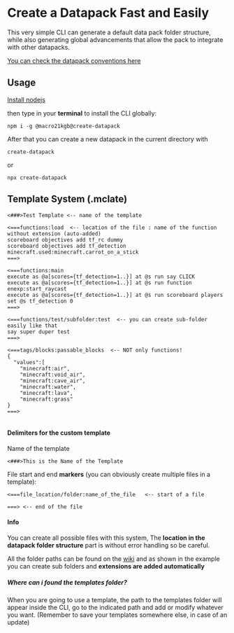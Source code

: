 # Create a Datapack Fast and Easily

This very simple CLI can generate a default data pack folder structure, while also generating global advancements that allow the pack to integrate with other datapacks.

 [You can check the datapack conventions here](https://ooboomberoo.github.io/mcdatapacks-wiki/conventions/datapack_advancement.html)

## Usage
[Install nodejs](https://nodejs.org)

then type in your **terminal** to install the CLI globally:
```
npm i -g @macro21kgb@create-datapack
```
After that you can create a new datapack in the current directory with
```
create-datapack
```
or
```
npx create-datapack
```

## Template System (.mclate)
```
<###>Test Template <-- name of the template

<===functions:load  <-- location of the file : name of the function without extension (auto-added)
scoreboard objectives add tf_rc dummy
scoreboard objectives add tf_detection minecraft.used:minecraft.carrot_on_a_stick
===>

<===functions:main
execute as @a[scores={tf_detection=1..}] at @s run say CLICK
execute as @a[scores={tf_detection=1..}] at @s run function enexp:start_raycast
execute as @a[scores={tf_detection=1..}] at @s run scoreboard players set @s tf_detection 0
===>

<===functions/test/subfolder:test  <-- you can create sub-folder easily like that
say super duper test
===>

<===tags/blocks:passable_blocks  <-- NOT only functions!
{
  "values":[
    "minecraft:air",
    "minecraft:void_air",
    "minecraft:cave_air",
    "minecraft:water",
    "minecraft:lava",
    "minecraft:grass"
}
===>


```
#### Delimiters for the custom template
Name of the template
```
<###>This is the Name of the Template
```

File start and end **markers** (you can obviously create multiple files in a template):
```
<===file_location/folder:name_of_the_file   <-- start of a file

===> <-- end of the file
```


#### Info
You can create all possible files with this system, The **location in the datapack folder structure** part is without error handling so be careful.

All the folder paths can be found on the [wiki](https://minecraft.fandom.com/wiki/Data_Pack) and as shown in the example you can create sub folders and **extensions are added automatically**

##### Where can i found the templates folder?
When you are going to use a template, the path to the templates folder will appear inside the CLI, go to the indicated path and add or modify whatever you want.
(Remember to save your templates somewhere else, in case of an update)
